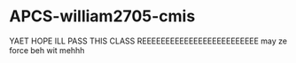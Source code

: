 # APCS-william2705-cmis
YAET HOPE ILL PASS THIS CLASS REEEEEEEEEEEEEEEEEEEEEEEEE
may ze force beh wit mehhh
